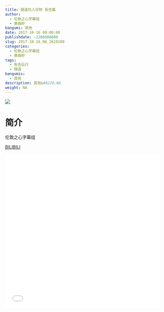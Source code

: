 ```yaml
---
title: 隧道坑人买物 有吉篇
author: 
  - 伦敦之心字幕组
  - 莱姆籽
bangumi: 其他
date: 2017-10-16 00:00:00
publishdate: -2208988800
slug: 2017-10-16_NA_3629100
categories: 
  - 伦敦之心字幕组
  - 莱姆籽
tags: 
  - 有吉弘行
  - 隧道
bangumis: 
  - 其他
description: 其他&#8226;NA
weight: NA
---
```


![](https://i.imgur.com/W05BD0p.jpg)

# 简介  
伦敦之心字幕组 

  [BILIBILI](https://www.bilibili.com/video/av3629100/)


<div class="vcontainer">  <iframe class='video' src="//www.bilibili.com/blackboard/player.html?cid=5802148&aid=3629100" width="100%" height="500" frameborder="0" allowfullscreen="allowfullscreen"></iframe></div>
